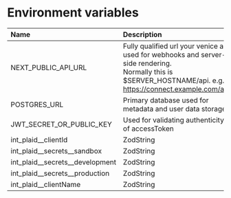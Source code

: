 
# Environment variables

| Name                            | Description                                                                                                                                                      |
| :------------------------------ | :--------------------------------------------------------------------------------------------------------------------------------------------------------------- |
| NEXT_PUBLIC_API_URL             | Fully qualified url your venice api used for webhooks and server-side rendering.</br>Normally this is $SERVER_HOSTNAME/api. e.g. https://connect.example.com/api |
| POSTGRES_URL                    | Primary database used for metadata and user data storage                                                                                                         |
| JWT_SECRET_OR_PUBLIC_KEY        | Used for validating authenticity of accessToken                                                                                                                  |
| int_plaid__clientId             | <Required> ZodString                                                                                                                                             |
| int_plaid__secrets__sandbox     | <Required> ZodString                                                                                                                                             |
| int_plaid__secrets__development | <Required> ZodString                                                                                                                                             |
| int_plaid__secrets__production  | <Required> ZodString                                                                                                                                             |
| int_plaid__clientName           | <Required> ZodString                                                                                                                                             |

